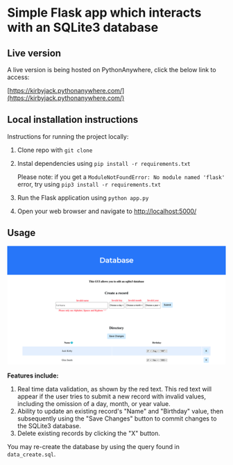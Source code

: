 # Simple Flask app which interacts with an SQLite3 database

## Live version
A live version is being hosted on PythonAnywhere, click the below link to access:

[https://kirbyjack.pythonanywhere.com/](https://kirbyjack.pythonanywhere.com/)

## Local installation instructions
Instructions for running the project locally: 

1. Clone repo with `git clone`
2. Instal dependencies using `pip install -r requirements.txt`

    Please note: if you get a `ModuleNotFoundError: No module named 'flask'` error, try using `pip3 install -r requirements.txt`

2. Run the Flask application using `python app.py`
3. Open your web browser and navigate to [http://localhost:5000/](http://localhost:5000/)

## Usage

![Screenshot of interface](/sqlite3-gui-screenshot.png)

**Features include:**
1. Real time data validation, as shown by the red text. This red text will appear if the user tries to submit a new record with invalid values, including the omission of a day, month, or year value.
2. Ability to update an existing record's "Name" and "Birthday" value, then subsequently using the "Save Changes" button to commit changes to the SQLite3 database. 
3. Delete existing records by clicking the "X" button. 

You may re-create the database by using the query found in `data_create.sql`.
